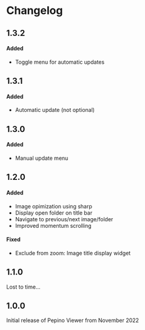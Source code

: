 # Changelog

## 1.3.2
  #### Added
  - Toggle menu for automatic updates
    
## 1.3.1
  #### Added
  - Automatic update (not optional)

## 1.3.0
  #### Added
  - Manual update menu

## 1.2.0
  #### Added
  - Image opimization using sharp
  - Display open folder on title bar
  - Navigate to previous/next image/folder
  - Improved momentum scrolling
 
  #### Fixed
  - Exclude from zoom: Image title display widget

## 1.1.0
Lost to time...

## 1.0.0
Initial release of Pepino Viewer from November 2022
